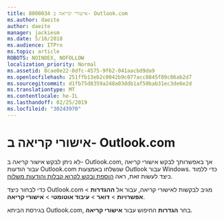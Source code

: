 ```yaml
---
title: 8000034 אישורי קריאה ב- Outlook.com
ms.author: daeite
author: daeite
manager: jackiesm
ms.date: 5/16/2018
ms.audience: ITPro
ms.topic: article
ROBOTS: NOINDEX, NOFOLLOW
localization_priority: Normal
ms.assetid: 8cae0e22-0dfc-4575-9f62-041aacbd9da9
ms.openlocfilehash: 251ffb13eb2c0042b9c077acc8845f89c06ab2d7
ms.sourcegitcommit: d1fb75d8359a248a03ddb1af50bab31ec3de6e2d
ms.translationtype: MT
ms.contentlocale: he-IL
ms.lasthandoff: 02/25/2019
ms.locfileid: "30243970"
---
```

# <a name="read-receipts-in-outlookcom"></a>אישורי קריאה ב- Outlook.com

לא ניתן לבקש אישור קריאה ב- Outlook.com, אך באפשרותך לבקש אישורי קריאה עבור הודעות Outlook.com שנשלחו באמצעות Outlook עבור Windows. כדי ללמוד כיצד לעשות זאת, ראה [הוספת ובקש לקרוא קבלות והודעות משלוח](https://go.microsoft.com/fwlink/p/?linkid=874355).
  
כדי לבחור כיצד Outlook.com מגיב לבקשות לאישורי קריאה, עבור אל **ההגדרות** \> **אפשרויות** \> **דואר** \> **עיבוד אוטומטי** \> **אישורי קריאה**. 
  
בגירסת הביתא Outlook.com, בחר **הגדרות** החיפוש עבור **אישורי קריאה**. 
  

